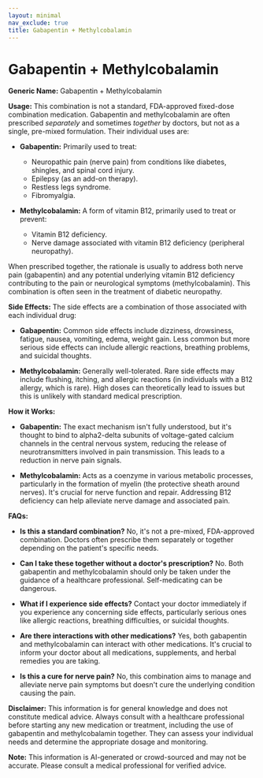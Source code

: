 ```yaml
---
layout: minimal
nav_exclude: true
title: Gabapentin + Methylcobalamin
---
```


# Gabapentin + Methylcobalamin

**Generic Name:** Gabapentin + Methylcobalamin

**Usage:**  This combination is not a standard, FDA-approved fixed-dose combination medication. Gabapentin and methylcobalamin are often prescribed *separately* and sometimes *together* by doctors, but not as a single, pre-mixed formulation.  Their individual uses are:

* **Gabapentin:** Primarily used to treat:
    * Neuropathic pain (nerve pain) from conditions like diabetes, shingles, and spinal cord injury.
    * Epilepsy (as an add-on therapy).
    * Restless legs syndrome.
    * Fibromyalgia.

* **Methylcobalamin:**  A form of vitamin B12, primarily used to treat or prevent:
    * Vitamin B12 deficiency.
    * Nerve damage associated with vitamin B12 deficiency (peripheral neuropathy).

When prescribed together, the rationale is usually to address both nerve pain (gabapentin) and any potential underlying vitamin B12 deficiency contributing to the pain or neurological symptoms (methylcobalamin).  This combination is often seen in the treatment of diabetic neuropathy.

**Side Effects:** The side effects are a combination of those associated with each individual drug:

* **Gabapentin:** Common side effects include dizziness, drowsiness, fatigue, nausea, vomiting, edema, weight gain.  Less common but more serious side effects can include allergic reactions, breathing problems, and suicidal thoughts.

* **Methylcobalamin:** Generally well-tolerated.  Rare side effects may include flushing, itching, and allergic reactions (in individuals with a B12 allergy, which is rare).  High doses can theoretically lead to issues but this is unlikely with standard medical prescription.


**How it Works:**

* **Gabapentin:** The exact mechanism isn't fully understood, but it's thought to bind to alpha2-delta subunits of voltage-gated calcium channels in the central nervous system, reducing the release of neurotransmitters involved in pain transmission.  This leads to a reduction in nerve pain signals.

* **Methylcobalamin:**  Acts as a coenzyme in various metabolic processes, particularly in the formation of myelin (the protective sheath around nerves). It's crucial for nerve function and repair.  Addressing B12 deficiency can help alleviate nerve damage and associated pain.


**FAQs:**

* **Is this a standard combination?** No,  it's not a pre-mixed, FDA-approved combination. Doctors often prescribe them separately or together depending on the patient's specific needs.

* **Can I take these together without a doctor's prescription?**  No.  Both gabapentin and methylcobalamin should only be taken under the guidance of a healthcare professional.  Self-medicating can be dangerous.

* **What if I experience side effects?**  Contact your doctor immediately if you experience any concerning side effects, particularly serious ones like allergic reactions, breathing difficulties, or suicidal thoughts.

* **Are there interactions with other medications?** Yes, both gabapentin and methylcobalamin can interact with other medications.  It's crucial to inform your doctor about all medications, supplements, and herbal remedies you are taking.

* **Is this a cure for nerve pain?** No, this combination aims to manage and alleviate nerve pain symptoms but doesn't cure the underlying condition causing the pain.

**Disclaimer:** This information is for general knowledge and does not constitute medical advice.  Always consult with a healthcare professional before starting any new medication or treatment, including the use of gabapentin and methylcobalamin together. They can assess your individual needs and determine the appropriate dosage and monitoring.


**Note:** This information is AI-generated or crowd-sourced and may not be accurate. Please consult a medical professional for verified advice.